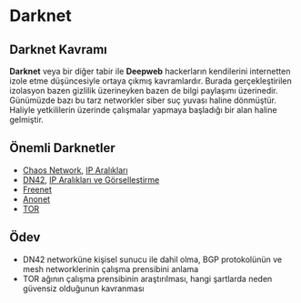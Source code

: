 # Darknet

## Darknet Kavramı

**Darknet** veya bir diğer tabir ile **Deepweb** hackerların kendilerini internetten izole etme düşüncesiyle ortaya çıkmış kavramlardır. Burada gerçekleştirilen izolasyon bazen gizlilik üzerineyken bazen de bilgi paylaşımı üzerinedir. Günümüzde bazı bu tarz networkler siber suç yuvası haline dönmüştür. Haliyle yetkililerin üzerinde çalışmalar yapmaya başladığı bir alan haline gelmiştir.

## Önemli Darknetler

- [Chaos Network][1], [IP Aralıkları][2]
- [DN42][3], [IP Aralıkları ve Görselleştirme][4]
- [Freenet][5]
- [Anonet][6]
- [TOR][7]

## Ödev

- DN42 networküne kişisel sunucu ile dahil olma, BGP protokolünün ve mesh networklerinin çalışma prensibini anlama
- TOR ağının çalışma prensibinin araştırılması, hangi şartlarda neden güvensiz olduğunun kavranması

[1]: http://wiki.hamburg.ccc.de/index.php/ChaosVPN
[2]: http://wiki.hamburg.ccc.de/ChaosVPN:IPRanges
[3]: https://dn42.net/
[4]: https://io.nixnodes.net/
[5]: https://freenetproject.org/
[6]: http://anonet.org
[7]: https://www.torproject.org/

